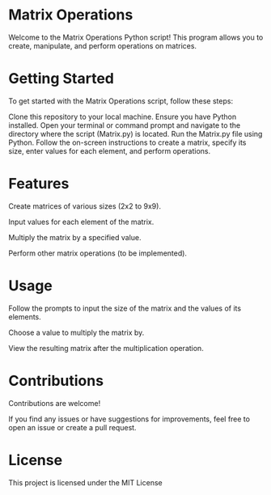 # Matrix Operations

Welcome to the Matrix Operations Python script! This program allows you to create, manipulate, and perform operations on matrices.

# Getting Started

To get started with the Matrix Operations script, follow these steps:

Clone this repository to your local machine.
Ensure you have Python installed.
Open your terminal or command prompt and navigate to the directory where the script (Matrix.py) is located.
Run the Matrix.py file using Python.
Follow the on-screen instructions to create a matrix, specify its size, enter values for each element, and perform operations.

# Features

Create matrices of various sizes (2x2 to 9x9).

Input values for each element of the matrix.

Multiply the matrix by a specified value.

Perform other matrix operations (to be implemented).

# Usage

Follow the prompts to input the size of the matrix and the values of its elements.

Choose a value to multiply the matrix by.

View the resulting matrix after the multiplication operation.

# Contributions

Contributions are welcome! 

If you find any issues or have suggestions for improvements, feel free to open an issue or create a pull request.

# License

This project is licensed under the MIT License
